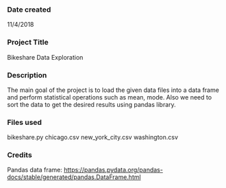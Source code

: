 ### Date created
11/4/2018

### Project Title
Bikeshare Data Exploration

### Description
The main goal of the project is to load the given data files into a data frame and perform statistical operations such as mean, mode. Also we need to sort the data to get the desired results using pandas library.

### Files used
bikeshare.py
chicago.csv
new_york_city.csv
washington.csv


### Credits
Pandas data frame: https://pandas.pydata.org/pandas-docs/stable/generated/pandas.DataFrame.html
